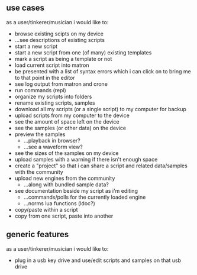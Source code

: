 ## use cases

as a user/tinkerer/musician i would like to:

- browse existing scipts on my device
- ...see descriptions of existing scripts
- start a new script
- start a new script from one (of many) existing templates
- mark a script as being a template or not
- load current script into matron
- be presented with a list of syntax errors which i can click on to bring me to that point in the editor
- see log output from matron and crone
- run commands (repl)
- organize my scripts into folders
- rename existing scripts, samples
- download all my scripts (or a single script) to my computer for backup
- upload scripts from my computer to the device
- see the amount of space left on the device
- see the samples (or other data) on the device
- preview the samples
  - ...playback in browser?
  - ...see a waveform view?
- see the sizes of the samples on my device
- upload samples with a warning if there isn't enough space
- create a "project" so that i can share a script and related data/samples with the community
- upload new engines from the community
  - ...along with bundled sample data?
- see documentation beside my script as i'm editing
  - ...commands/polls for the currently loaded engine
  - ...norms lua functions (ldoc?)
- copy/paste within a script
- copy from one script, paste into another

## generic features

as a user/tinkerer/musician i would like to:

- plug in a usb key drive and use/edit scripts and samples on that usb drive

